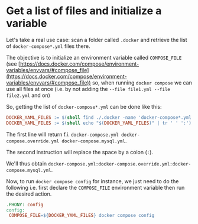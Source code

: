# Get a list of files and initialize a variable

Let's take a real use case: scan a folder called `.docker` and retrieve the list of `docker-compose*.yml` files there.

The objective is to initialize an environment variable called `COMPOSE_FILE` (see [https://docs.docker.com/compose/environment-variables/envvars/#compose_file](https://docs.docker.com/compose/environment-variables/envvars/#compose_file)) so, when running `docker compose` we can use all files at once (i.e. by not adding the `--file file1.yml --file file2.yml` and on)

So, getting the list of `docker-compose*.yml` can be done like this:

```makefile
DOCKER_YAML_FILES := $(shell find ./.docker -name 'docker-compose*.yml')
DOCKER_YAML_FILES := $(shell echo "$(DOCKER_YAML_FILES)" | tr ' ' ':')
```

The first line will return f.i. `docker-compose.yml docker-compose.override.yml docker-compose.mysql.yml`.

The second instruction will replace the space by a colon (`:`).

We'll thus obtain `docker-compose.yml:docker-compose.override.yml:docker-compose.mysql.yml`.

Now, to run `docker compose config` for instance, we just need to do the following i.e. first declare the `COMPOSE_FILE` environment variable then run the desired action.

```makefile
.PHONY: config
config:
 COMPOSE_FILE=${DOCKER_YAML_FILES} docker compose config
```
